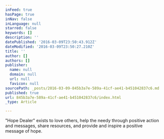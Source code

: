 ```yaml
---
inFeed: true
hasPage: true
inNav: false
inLanguage: null
starred: false
keywords: []
description: ''
datePublished: '2016-03-09T23:50:43.912Z'
dateModified: '2016-03-09T23:50:27.210Z'
title: ''
author: []
authors: []
publisher:
  name: null
  domain: null
  url: null
  favicon: null
sourcePath: _posts/2016-03-09-845b3a7e-589a-41cf-ae41-b451042837c6.md
published: true
url: 845b3a7e-589a-41cf-ae41-b451042837c6/index.html
_type: Article

---
```

"Hope Dealer" exists to love others, help the needy through positive action and messages, share resources, and provide and inspire a positive message of hope.